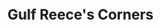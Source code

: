 ---
title: "Gulf Reece's Corners"
url: /plympton-wyoming/gulf-reeces-corners/
shop: Lebensmittel
---